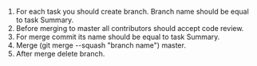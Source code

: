 1. For each task you should create branch. Branch name should be equal to task Summary.
2. Before merging to master all contributors should accept code review.
3. For merge commit its name should be equal to task Summary.
4. Merge (git merge --squash "branch name") master.
5. After merge delete branch.
